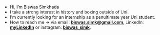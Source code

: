 - Hi, I’m Biswas Simkhada
- I take a strong interest in history and boxing outside of Uni.
- I’m currently looking for an internship as a penultimate year Uni student.
- How to reach me &rarr; via email: **biswas.simk@gmail.com**, LinkedIn: **[myLinkedIn](https://www.linkedin.com/in/biswas-simkhada/)** or instagram: **[biswas_simk](https://www.instagram.com/biswas_simk/)**.

<!---
Biswas57/Biswas57 is a ✨ special ✨ repository because its `README.md` (this file) appears on your GitHub profile.
You can click the Preview link to take a look at your changes.
--->
